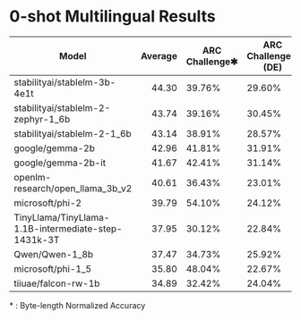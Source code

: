# 0-shot Multilingual Results
|                        Model                        | Average | ARC Challenge✱ | ARC Challenge✱ (DE) | ARC Challenge✱ (ES) | ARC Challenge✱ (FR) | ARC Challenge✱ (IT) | ARC Challenge✱ (NL) | ARC Challenge✱ (PT) | ARC Easy✱ | HellaSwag✱ | HellaSwag✱ (DE) | HellaSwag✱ (ES) | HellaSwag✱ (FR) | HellaSwag✱ (IT) | HellaSwag✱ (NL) | HellaSwag✱ (PT) | Hendrycks Test (DE) | Hendrycks Test (ES) | Hendrycks Test (FR) | Hendrycks Test (IT) | Hendrycks Test (NL) | Hendrycks Test (PT) | LAMBADA OpenAI | LAMBADA OpenAI (DE) | LAMBADA OpenAI (ES) | LAMBADA OpenAI (FR) | LAMBADA OpenAI (IT) |  PIQA  |  SciQ  | TruthfulQA (MC) | TruthfulQA (MC) (DE) | TruthfulQA (MC) (ES) | TruthfulQA (MC) (FR) | TruthfulQA (MC) (IT) | TruthfulQA (MC) (NL) | TruthfulQA (MC) (PT) | Winogrande |
| --------------------------------------------------- | ------: | -------------- | ------------------- | ------------------- | ------------------- | ------------------- | ------------------- | ------------------- | --------- | ---------- | --------------- | --------------- | --------------- | --------------- | --------------- | --------------- | ------------------- | ------------------- | ------------------- | ------------------- | ------------------- | ------------------- | -------------- | ------------------- | ------------------- | ------------------- | ------------------- | ------ | ------ | --------------- | -------------------- | -------------------- | -------------------- | -------------------- | -------------------- | -------------------- | ---------- |
| stabilityai/stablelm-3b-4e1t                        |   44.30 | 39.76%         | 29.60%              | 32.14%              | 27.37%              | 30.37%              | 28.06%              | 31.62%              | 67.72%    | 73.92%     | 46.59%          | 53.17%          | 52.01%          | 49.35%          | 47.67%          | 51.76%          | 27.26%              | 27.71%              | 30.13%              | 29.71%              | 28.40%              | 28.72%              | 70.58%         | 34.52%              | 37.36%              | 43.28%              | 41.82%              | 79.49% | 94.70% | 37.21%          | 43.51%               | 42.26%               | 42.99%               | 42.85%               | 42.93%               | 41.78%               | 66.54%     |
| stabilityai/stablelm-2-zephyr-1_6b                  |   43.74 | 39.16%         | 30.45%              | 33.33%              | 30.03%              | 31.22%              | 29.51%              | 33.93%              | 60.40%    | 68.80%     | 46.64%          | 51.96%          | 50.92%          | 48.98%          | 47.99%          | 51.22%          | 31.40%              | 31.81%              | 29.78%              | 31.44%              | 32.59%              | 30.07%              | 59.21%         | 29.75%              | 18.46%              | 37.16%              | 35.61%              | 74.97% | 88.70% | 45.06%          | 47.04%               | 45.40%               | 46.53%               | 47.54%               | 48.28%               | 45.06%               | 64.09%     |
| stabilityai/stablelm-2-1_6b                         |   43.14 | 38.91%         | 28.57%              | 30.68%              | 26.35%              | 29.00%              | 28.66%              | 30.26%              | 68.18%    | 68.96%     | 45.79%          | 51.81%          | 50.35%          | 48.69%          | 48.33%          | 50.97%          | 26.02%              | 29.01%              | 27.59%              | 28.46%              | 29.24%              | 27.97%              | 66.14%         | 34.45%              | 22.94%              | 41.35%              | 40.17%              | 76.28% | 95.50% | 38.77%          | 43.79%               | 41.75%               | 43.70%               | 43.97%               | 44.47%               | 42.28%               | 63.54%     |
| google/gemma-2b                                     |   42.96 | 41.81%         | 31.91%              | 33.68%              | 32.42%              | 31.48%              | 31.57%              | 35.30%              | 72.26%    | 71.43%     | 46.05%          | 53.21%          | 51.15%          | 47.20%          | 45.85%          | 49.79%          | 25.60%              | 26.89%              | 27.45%              | 26.18%              | 27.15%              | 25.32%              | 63.79%         | 32.72%              | 34.78%              | 39.57%              | 37.22%              | 77.04% | 94.20% | 33.09%          | 41.07%               | 38.32%               | 39.09%               | 40.19%               | 36.32%               | 40.75%               | 64.88%     |
| google/gemma-2b-it                                  |   41.67 | 42.41%         | 31.14%              | 33.68%              | 29.77%              | 31.31%              | 27.20%              | 33.42%              | 66.33%    | 64.14%     | 39.61%          | 46.13%          | 43.87%          | 39.89%          | 38.23%          | 43.02%          | 30.09%              | 28.67%              | 28.79%              | 27.77%              | 29.17%              | 29.60%              | 57.77%         | 26.96%              | 27.93%              | 34.83%              | 28.31%              | 74.92% | 92.60% | 45.83%          | 47.22%               | 46.56%               | 42.91%               | 44.59%               | 40.13%               | 42.64%               | 62.67%     |
| openlm-research/open_llama_3b_v2                    |   40.61 | 36.43%         | 23.01%              | 27.95%              | 23.78%              | 28.14%              | 24.72%              | 26.75%              | 63.38%    | 70.00%     | 39.67%          | 45.87%          | 45.19%          | 42.52%          | 38.55%          | 43.21%          | 24.57%              | 23.89%              | 24.70%              | 24.86%              | 25.96%              | 25.19%              | 67.42%         | 30.78%              | 35.69%              | 42.15%              | 40.64%              | 76.88% | 92.50% | 34.60%          | 43.64%               | 41.37%               | 42.42%               | 39.30%               | 41.10%               | 41.91%               | 63.38%     |
| microsoft/phi-2                                     |   39.79 | 54.10%         | 24.12%              | 30.94%              | 25.75%              | 23.10%              | 23.44%              | 26.15%              | 78.24%    | 73.82%     | 30.23%          | 37.97%          | 35.15%          | 32.10%          | 29.75%          | 34.56%          | 28.78%              | 29.15%              | 28.93%              | 29.36%              | 26.87%              | 29.60%              | 62.74%         | 15.99%              | 22.96%              | 28.33%              | 21.83%              | 78.78% | 94.90% | 44.51%          | 43.52%               | 44.29%               | 41.10%               | 39.98%               | 39.67%               | 46.28%               | 75.45%     |
| TinyLlama/TinyLlama-1.1B-intermediate-step-1431k-3T |   37.95 | 30.12%         | 22.84%              | 26.58%              | 23.70%              | 24.47%              | 22.84%              | 26.92%              | 55.35%    | 59.20%     | 36.20%          | 41.42%          | 40.37%          | 37.89%          | 35.91%          | 40.24%          | 24.84%              | 24.03%              | 24.84%              | 24.31%              | 25.12%              | 23.08%              | 58.82%         | 28.18%              | 29.85%              | 34.62%              | 32.27%              | 73.34% | 88.80% | 37.60%          | 42.49%               | 41.66%               | 42.62%               | 41.95%               | 42.53%               | 42.26%               | 59.12%     |
| Qwen/Qwen-1_8b                                      |   37.47 | 34.73%         | 25.92%              | 27.86%              | 22.75%              | 26.26%              | 24.04%              | 26.58%              | 58.54%    | 60.28%     | 32.75%          | 38.81%          | 37.49%          | 35.55%          | 32.40%          | 36.41%          | 27.81%              | 27.58%              | 28.72%              | 26.18%              | 28.82%              | 27.36%              | 57.15%         | 20.20%              | 14.67%              | 27.50%              | 24.86%              | 72.85% | 91.90% | 38.09%          | 43.05%               | 44.36%               | 41.63%               | 42.45%               | 41.63%               | 43.05%               | 58.80%     |
| microsoft/phi-1_5                                   |   35.80 | 48.04%         | 22.67%              | 26.50%              | 20.62%              | 23.61%              | 22.41%              | 26.32%              | 73.11%    | 62.60%     | 28.47%          | 30.13%          | 29.71%          | 29.53%          | 28.82%          | 30.15%          | 25.47%              | 24.23%              | 23.64%              | 24.24%              | 25.12%              | 24.98%              | 53.43%         | 7.03%               | 14.61%              | 16.46%              | 11.10%              | 76.61% | 93.30% | 40.86%          | 41.91%               | 43.74%               | 40.89%               | 44.47%               | 36.87%               | 44.43%               | 72.77%     |
| tiiuae/falcon-rw-1b                                 |   34.89 | 32.42%         | 24.04%              | 22.91%              | 19.16%              | 24.72%              | 23.10%              | 23.16%              | 57.49%    | 61.60%     | 28.48%          | 31.76%          | 30.76%          | 30.65%          | 29.33%          | 30.56%          | 24.78%              | 24.98%              | 24.84%              | 24.24%              | 23.59%              | 23.69%              | 54.96%         | 13.76%              | 15.74%              | 20.43%              | 15.23%              | 75.24% | 89.70% | 36.08%          | 43.24%               | 44.28%               | 41.79%               | 42.72%               | 39.48%               | 46.17%               | 61.01%     |

\* : Byte-length Normalized Accuracy
